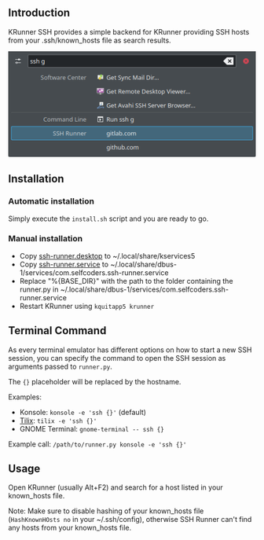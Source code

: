 ## Introduction

KRunner SSH provides a simple backend for KRunner providing SSH hosts from your .ssh/known_hosts file as search results.

![Screenshot](screenshot.png)

## Installation

### Automatic installation

Simply execute the `install.sh` script and you are ready to go.

### Manual installation

* Copy [ssh-runner.desktop](ssh-runner.desktop) to ~/.local/share/kservices5
* Copy [ssh-runner.service](ssh-runner.service) to ~/.local/share/dbus-1/services/com.selfcoders.ssh-runner.service
* Replace "%{BASE_DIR}" with the path to the folder containing the runner.py in ~/.local/share/dbus-1/services/com.selfcoders.ssh-runner.service
* Restart KRunner using `kquitapp5 krunner`

## Terminal Command

As every terminal emulator has different options on how to start a new SSH session, you can specify the command to open the SSH session as arguments passed to `runner.py`.

The `{}` placeholder will be replaced by the hostname.

Examples:

* Konsole: `konsole -e 'ssh {}'` (default)
* [Tilix](https://gnunn1.github.io/tilix-web/): `tilix -e 'ssh {}'`
* GNOME Terminal: `gnome-terminal -- ssh {}`

Example call: `/path/to/runner.py konsole -e 'ssh {}'`

## Usage

Open KRunner (usually Alt+F2) and search for a host listed in your known_hosts file.

Note: Make sure to disable hashing of your known_hosts file (`HashKnownHOsts no` in your ~/.ssh/config), otherwise SSH Runner can't find any hosts from your known_hosts file.